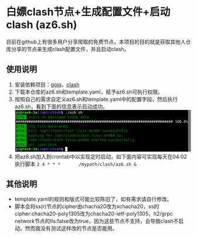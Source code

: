 # 白嫖clash节点+生成配置文件+启动clash  (az6.sh)
目前在github上有很多用户分享爬取的免费节点，本项目的目的就是获取其他人仓库分享的节点来生成clash配置文件，并且启动clash。

## 使用说明
1. 安装依赖项目：[gojq](https://github.com/itchyny/gojq)，[clash](https://github.com/Dreamacro/clash)
2. 下载本仓库的az6.sh和template.yaml，赋予az6.sh可执行权限。
3. 按照自己的需求自定义az6.sh和template.yaml中的配置字段，然后执行az6.sh，看到下面的信息表示启动成功。
![Image](pic.png)
4. 把az6.sh加入到crontab中以实现定时启动，如下面内容可实现每天在04:02执行脚本
`2 4 * * *       /mypath/clash/az6.sh &`

## 其他说明
- template.yaml的规则和版式可能比较陈旧了，如有需求请自行修改。
- 脚本会将ss(r)节点的cipher由chacha20改为xchacha20，ss的cipher:chacha20-poly1305改为chacha20-ietf-poly1305，h2/grpc network节点的tls:false改为true，因为这些节点不支持，会导致clash不启动。然而我没有测试这样改的节点是否能用。
